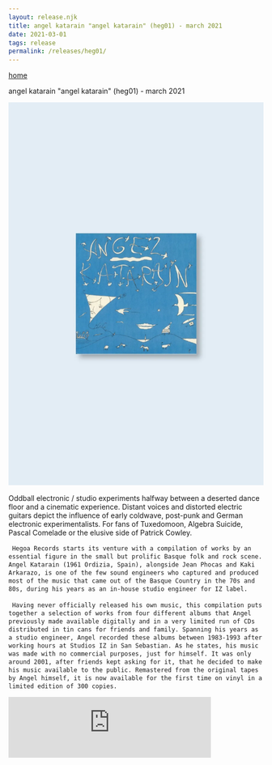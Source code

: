 ```yaml
---
layout: release.njk
title: angel katarain "angel katarain" (heg01) - march 2021
date: 2021-03-01
tags: release
permalink: /releases/heg01/
---
```


<p><a href="/" class="home-link">home</a></p>

angel katarain "angel katarain" (heg01) - march 2021

![Angel Katarain](../public/assets/Heg01_A.webp)

Oddball electronic / studio experiments halfway between a deserted dance floor and a cinematic experience. Distant voices and distorted electric guitars depict the influence of early coldwave, post-punk and German electronic experimentalists. For fans of Tuxedomoon, Algebra Suicide, Pascal Comelade or the elusive side of Patrick Cowley.

     Hegoa Records starts its venture with a compilation of works by an essential figure in the small but prolific Basque folk and rock scene. Angel Katarain (1961 Ordizia, Spain), alongside Jean Phocas and Kaki Arkarazo, is one of the few sound engineers who captured and produced most of the music that came out of the Basque Country in the 70s and 80s, during his years as an in-house studio engineer for IZ label.

     Having never officially released his own music, this compilation puts together a selection of works from four different albums that Angel previously made available digitally and in a very limited run of CDs distributed in tin cans for friends and family. Spanning his years as a studio engineer, Angel recorded these albums between 1983-1993 after working hours at Studios IZ in San Sebastian. As he states, his music was made with no commercial purposes, just for himself. It was only around 2001, after friends kept asking for it, that he decided to make his music available to the public. Remastered from the original tapes by Angel himself, it is now available for the first time on vinyl in a limited edition of 300 copies.

<iframe seamless="" src="https://bandcamp.com/EmbeddedPlayer/album=782284648/size=large/bgcol=ffffff/linkcol=0687f5/tracklist=false/artwork=small/transparent=true/" style="border: 0; width: 400px; height: 120px;">
</iframe>

